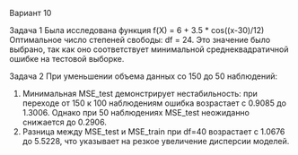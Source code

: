 Вариант 10

Задача 1
Была исследована функция f(X) = 6 + 3.5 * cos((x-30)/12)
   Оптимальное число степеней свободы: df = 24. Это значение было выбрано, так как оно соответствует минимальной среднеквадратичной ошибке на тестовой выборке.

Задача 2
При уменьшении объема данных со 150 до 50 наблюдений:
1) Минимальная MSE_test демонстрирует нестабильность: при переходе от 150 к 100 наблюдениям ошибка возрастает с 0.9085 до 1.3006. Однако при 50 наблюдениях MSE_test неожиданно снижается до 0.2906.
2) Разница между MSE_test и MSE_train при df=40 возрастает с 1.0676 до 5.5228, что указывает на резкое увеличение дисперсии моделей.
